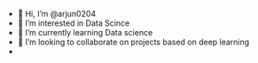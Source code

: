 - 👋 Hi, I’m @arjun0204
- 👀 I’m interested in Data Scince
- 🌱 I’m currently learning Data science
- 💞️ I’m looking to collaborate on projects based on deep learning
-

<!---
arjun0204/arjun0204 is a ✨ special ✨ repository because its `README.md` (this file) appears on your GitHub profile.
You can click the Preview link to take a look at your changes.
--->
